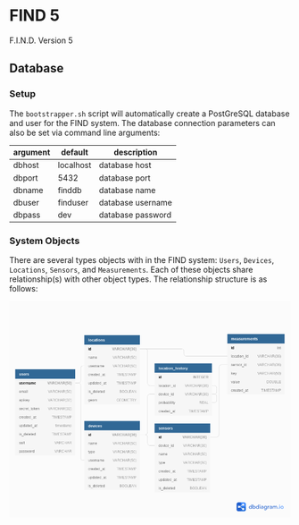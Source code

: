 # FIND 5
F.I.N.D. Version 5

## Database

### Setup
The `bootstrapper.sh` script will automatically create a PostGreSQL database and user for the FIND system. The database connection parameters can also be set via command line arguments:

| argument | default    | description       |
| -------- | ---------- | ----------------- |
| dbhost   | localhost  | database host     |
| dbport   | 5432       | database port     |
| dbname   | finddb     | database name     |
| dbuser   | finduser   | database username |
| dbpass   | dev        | database password |


### System Objects
There are several types objects with in the FIND system: `Users`, `Devices`, `Locations`, `Sensors`, and `Measurements`. Each of these objects share relationship(s) with other object types. The relationship structure is as follows:

![](docs/database_diagram.png)
